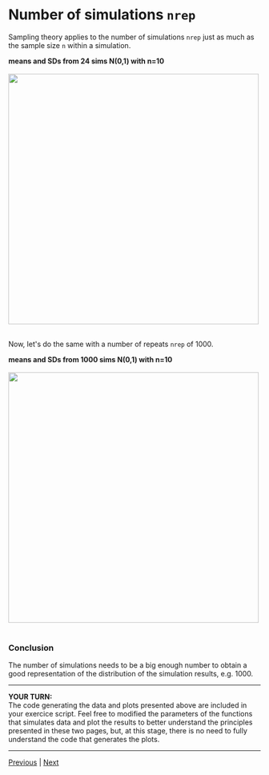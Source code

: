 # Number of simulations `nrep`

Sampling theory applies to the number of simulations `nrep` just as much as the sample size `n` within a simulation.

**means and SDs from 24 sims N(0,1) with n=10**  
<br/>
<img src="../assets/musd-24-10-N01.png" width="500">  
<br/>

Now, let's do the same with a number of repeats `nrep` of 1000.  

**means and SDs from 1000 sims N(0,1) with n=10**   
<br/>
<img src="../assets/1000hist10N01.png" width="500">  
<br/>


### Conclusion  
The number of simulations needs to be a big enough number to obtain a good representation of the distribution of the simulation results, e.g. 1000. 

***

**YOUR TURN:**  
The code generating the data and plots presented above are included in your exercice script. Feel free to modified the parameters of the functions that simulates data and plot the results to better understand the principles presented in these two pages, but, at this stage, there is no need to fully understand the code that generates the plots.

***

[Previous](./sample-size-n.md) | [Next](./dry-rule.md)
